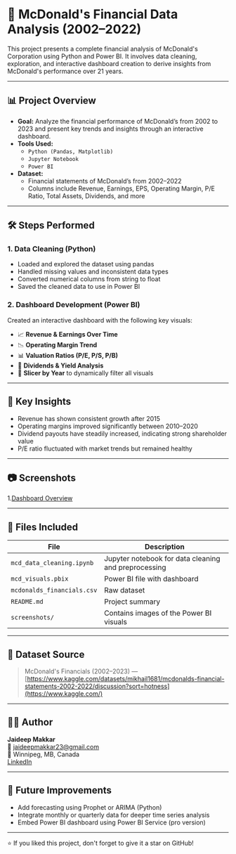 
# 🍟 McDonald's Financial Data Analysis (2002–2022)

This project presents a complete financial analysis of McDonald's Corporation using Python and Power BI. It involves data cleaning, exploration, and interactive dashboard creation to derive insights from McDonald's performance over 21 years.

---

## 📊 Project Overview

- **Goal:** Analyze the financial performance of McDonald’s from 2002 to 2023 and present key trends and insights through an interactive dashboard.
- **Tools Used:**  
  - `Python (Pandas, Matplotlib)`  
  - `Jupyter Notebook`  
  - `Power BI`
- **Dataset:**  
  - Financial statements of McDonald’s from 2002–2022  
  - Columns include Revenue, Earnings, EPS, Operating Margin, P/E Ratio, Total Assets, Dividends, and more

---

## 🛠️ Steps Performed

### 1. Data Cleaning (Python)
- Loaded and explored the dataset using pandas
- Handled missing values and inconsistent data types
- Converted numerical columns from string to float
- Saved the cleaned data to use in Power BI

### 2. Dashboard Development (Power BI)
Created an interactive dashboard with the following key visuals:
- 📈 **Revenue & Earnings Over Time**
- 📉 **Operating Margin Trend**
- 📊 **Valuation Ratios (P/E, P/S, P/B)**
- 💸 **Dividends & Yield Analysis**
- 📅 **Slicer by Year** to dynamically filter all visuals

---

## 📌 Key Insights

- Revenue has shown consistent growth after 2015
- Operating margins improved significantly between 2010–2020
- Dividend payouts have steadily increased, indicating strong shareholder value
- P/E ratio fluctuated with market trends but remained healthy

---

## 📷 Screenshots

1.[Dashboard Overview](./screenshots/dashboard_2002-2022.png)

---

## 📁 Files Included

| File | Description |
|------|-------------|
| `mcd_data_cleaning.ipynb` | Jupyter notebook for data cleaning and preprocessing |
| `mcd_visuals.pbix` | Power BI file with dashboard |
| `mcdonalds_financials.csv` | Raw dataset |
| `README.md` | Project summary |
| `screenshots/` | Contains images of the Power BI visuals |

---

## 🔗 Dataset Source

> McDonald's Financials (2002–2023) — [https://www.kaggle.com/datasets/mikhail1681/mcdonalds-financial-statements-2002-2022/discussion?sort=hotness](https://www.kaggle.com/)  

---

## 🙋‍♂️ Author

**Jaideep Makkar**  
📧 jaideepmakkar23@gmail.com  
📍 Winnipeg, MB, Canada  
[LinkedIn](https://www.linkedin.com/in/jaideepmakkar/)

---

## 🧠 Future Improvements

- Add forecasting using Prophet or ARIMA (Python)
- Integrate monthly or quarterly data for deeper time series analysis
- Embed Power BI dashboard using Power BI Service (pro version)

---

⭐ If you liked this project, don't forget to give it a star on GitHub!
